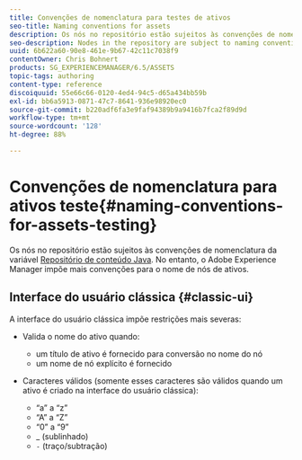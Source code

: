 ```yaml
---
title: Convenções de nomenclatura para testes de ativos
seo-title: Naming conventions for assets
description: Os nós no repositório estão sujeitos às convenções de nomenclatura do Java Content Repository. No entanto, o Adobe Experience Manager impõe mais convenções para o nome de nós de ativos.
seo-description: Nodes in the repository are subject to naming conventions of the Java Content Repository. However, Adobe Experience Manager imposes further conventions for the name of asset nodes.
uuid: 6b622a60-90e8-461e-9b67-42c11c7038f9
contentOwner: Chris Bohnert
products: SG_EXPERIENCEMANAGER/6.5/ASSETS
topic-tags: authoring
content-type: reference
discoiquuid: 55e66c66-0120-4ed4-94c5-d65a434bb59b
exl-id: bb6a5913-0871-47c7-8641-936e98920ec0
source-git-commit: b220adf6fa3e9faf94389b9a9416b7fca2f89d9d
workflow-type: tm+mt
source-wordcount: '128'
ht-degree: 88%

---
```


# Convenções de nomenclatura para ativos teste{#naming-conventions-for-assets-testing}

Os nós no repositório estão sujeitos às convenções de nomenclatura da variável [Repositório de conteúdo Java](/help/sites-developing/the-basics.md#java-content-repository). No entanto, o Adobe Experience Manager impõe mais convenções para o nome de nós de ativos.

## Interface do usuário clássica {#classic-ui}

A interface do usuário clássica impõe restrições mais severas:

* Valida o nome do ativo quando:

   * um título de ativo é fornecido para conversão no nome do nó
   * um nome de nó explícito é fornecido

* Caracteres válidos (somente esses caracteres são válidos quando um ativo é criado na interface do usuário clássica):

   * “a” a “z”
   * “A” a “Z”
   * “0” a “9”
   * _ (sublinhado)
   * `-` (traço/subtração)
